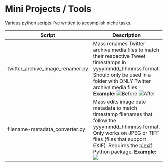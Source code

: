# Mini Projects / Tools
Various python scripts I've written to accomplish niche tasks.

| Script | Description |
| --- | --- |
| twitter_archive_image_renamer.py | Mass renames Twitter archive media files to match their respective Tweet timestamps in yyyymmdd_hhmmss format. Should only be used in a folder with ONLY Twitter archive media files. **Example:** ![Before](https://cdn.discordapp.com/attachments/962613703864356864/1065860114931789834/image.png) ![After](https://cdn.discordapp.com/attachments/962613703864356864/1065860797735116870/image.png) |
| filename-metadata_converter.py | Mass edits image date metadata to match timestamp filenames that follow the yyyymmdd_hhmmss format. Only works on JPEG or TIFF files (files that support EXIF). Requires the [piexif](https://pypi.org/project/piexif/) Python package. **Example:** ![](https://cdn.discordapp.com/attachments/962613703864356864/1065866923071512646/image.png) |
